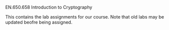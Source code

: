 EN.650.658 Introduction to Cryptography

This contains the lab assignments for our course. Note that old labs may be updated beofre being assigned.
